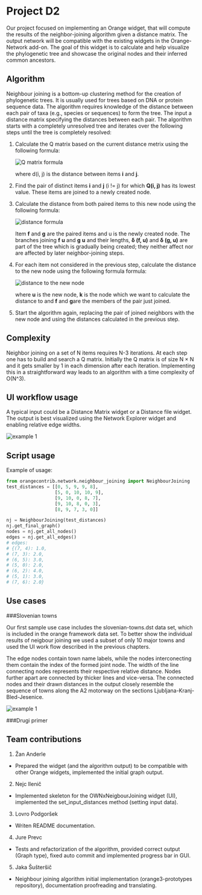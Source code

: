 Project D2
====================================
Our project focused on implementing an Orange widget, that will compute the results of the neighbor-joining algorithm given a distance matrix. The output network will be compatible with the existing widgets in the Orange-Network add-on. The goal of this widget is to calculate and help visualize the phylogenetic tree and showcase the original nodes and their inferred common ancestors.

Algorithm
----------
Neighbour joining is a bottom-up clustering method for the creation of phylogenetic trees. It is usually used for trees based on DNA or protein sequence data. The algorithm requires knowledge of the distance between each pair of taxa (e.g., species or sequences) to form the tree.
The input a distance matrix specifying the distances between each pair. The algorithm starts with a completely unresolved tree and iterates over the following steps until the tree is completely resolved:

1. Calculate the Q matrix based on the current distance metrix using the following formula:

    ![Q matrix formula](http://shrani.si/f/p/1w/4QMqxWU0/qmatrix.jpg "Q matrix formula")

    where d(i, j) is the distance between items **i** and **j**.

2. Find the pair of distinct items **i** and **j** (i != j) for which **Q(i, j)** has its lowest value. These items are joined to a newly created node.

3. Calculate the distance from both paired items to this new node using the following formula:

    ![distance formula](http://shrani.si/f/b/wZ/1nJ6SWch/img1.png "distance formula")

    Item **f** and **g** are the paired items and u is the newly created node. The branches joining **f** **u** and **g** **u** and their lengths, **δ (f, u)** and **δ (g, u)** are part of the tree which is gradually being created; they neither affect nor are affected by later neighbor-joining steps.

4. For each item not considered in the previous step, calculate the distance to the new node using the following formula formula:

    ![distance to the new node](http://shrani.si/f/2W/KW/1HavHKL/img2.png "distance to the new node")

    where **u** is the new node, **k** is the node which we want to calculate the distance to and **f** and **g**are the members of the pair just joined.

5. Start the algorithm again, replacing the pair of joined neighbors with the new node and using the distances calculated in the previous step.

Complexity
----------

Neighbor joining on a set of N items requires N-3 iterations. At each step one has to build and search a Q matrix. Initially the Q matrix is of size N × N and it gets smaller by 1 in each dimension after each iteration. Implementing this in a straightforward way leads to an algorithm with a time complexity of O(N^3).

UI workflow usage
-----------------

A typical input could be a Distance Matrix widget or a Distance file widget. The output is best visualized using the Network Explorer widget and enabling relative edge widths.

![example 1](http://shrani.si/f/1q/CO/1iS39NNK/screen-shot-2017-01-07-a.png "example 1")

Script usage
--------------
Example of usage:
```python
from orangecontrib.network.neighbour_joining import NeighbourJoining
test_distances = [[0, 5, 9, 9, 8],
                  [5, 0, 10, 10, 9],
                  [9, 10, 0, 8, 7],
                  [9, 10, 8, 0, 3],
                  [8, 9, 7, 3, 0]]

nj = NeighbourJoining(test_distances)
nj.get_final_graph()
nodes = nj.get_all_nodes()
edges = nj.get_all_edges()
# edges:
# {(7, 4): 1.0,
# (7, 3): 2.0,
# (6, 5): 3.0,
# (5, 0): 2.0,
# (6, 2): 4.0,
# (5, 1): 3.0,
# (7, 6): 2.0}
```

Use cases
---------

###Slovenian towns

Our first sample use case includes the slovenian-towns.dst data set, which is included in the orange framework data set. To better show the individual results of neigbour joining we used a subset of only 10 major towns and used the UI work flow described in the previous chapters.

The edge nodes contain town name labels, while the nodes interconecting them contain the index of the formed joint node. The width of the line connecting nodes represents their respective relative distance. Nodes further apart are connected by thicker lines and vice-versa. The connected nodes and their drawn distances in the output closely resemble the sequence of towns along the A2 motorway on the sections Ljubljana-Kranj-Bled-Jesenice.

![example 1](http://shrani.si/f/2H/9j/4IiRAHSr/screenshot-2017-01-07-15.png "example 1")

###Drugi primer


Team contributions
-----------

1. Žan Anderle
  * Prepared the widget (and the algorithm output) to be compatible with other Orange widgets, implemented the initial graph output.
2. Nejc Ilenič
  * Implemented skeleton for the OWNxNeigbourJoining widget (UI), implemented the set_input_distances method (setting input data).
3. Lovro Podgoršek
  * Writen README documentation.
4. Jure Prevc
  * Tests and refactorization of the algorithm, provided correct output (Graph type), fixed auto commit and implemented progress bar in GUI.
5. Jaka Šušteršič
  * Neighbour joining algorithm initial implementation (orange3-prototypes repository), documentation proofreading and translating.